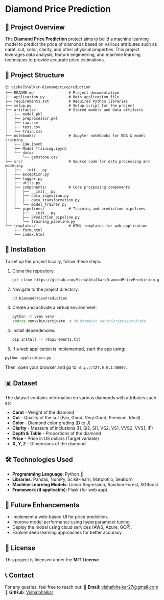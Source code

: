 # Diamond Price Prediction

## 📌 Project Overview
The **Diamond Price Prediction** project aims to build a machine learning model to predict the price of diamonds based on various attributes such as carat, cut, color, clarity, and other physical properties. This project leverages data analysis, feature engineering, and machine learning techniques to provide accurate price estimations.

## 📂 Project Structure
```
📦 vishalbhalkar-diamondpriceprediction
├── README.md                # Project documentation
├── application.py           # Main application file
├── requirements.txt         # Required Python libraries
├── setup.py                 # Setup script for the project
├── artifacts/               # Stored models and data artifacts
│   ├── model.pkl
│   ├── preprocessor.pkl
│   ├── raw.csv
│   ├── test.csv
│   └── train.csv
├── notebooks/               # Jupyter notebooks for EDA & model training
│   ├── EDA.ipynb
│   ├── Model Training.ipynb
│   └── data/
│       └── gemstone.csv
├── src/                     # Source code for data processing and modeling
│   ├── __init__.py
│   ├── exception.py
│   ├── logger.py
│   ├── utils.py
│   ├── components/          # Core processing components
│   │   ├── __init__.py
│   │   ├── data_ingestion.py
│   │   ├── data_transformation.py
│   │   └── model_trainer.py
│   └── pipelines/           # Training and prediction pipelines
│       ├── __init__.py
│       ├── prediction_pipeline.py
│       └── training_pipeline.py
└── templates/               # HTML templates for web application
    ├── form.html
    └── index.html
```

## 🔧 Installation
To set up the project locally, follow these steps:

1. Clone the repository:
   ```bash
   git clone https://github.com/Vishalbhalkar/DiamondPricePrediction.git
   ```
2. Navigate to the project directory:
   ```bash
   cd DiamondPricePrediction
   ```
3. Create and activate a virtual environment:
   ```bash
   python -m venv venv
   source venv/bin/activate  # On Windows: venv\Scripts\activate
   ```
4. Install dependencies:
   ```bash
   pip install -r requirements.txt
   ```

5. If a web application is implemented, start the app using:
```bash
python application.py
```
Then, open your browser and go to `http://127.0.0.1:5000/`.

## 📊 Dataset
The dataset contains information on various diamonds with attributes such as:
- **Carat** - Weight of the diamond
- **Cut** - Quality of the cut (Fair, Good, Very Good, Premium, Ideal)
- **Color** - Diamond color grading (D to J)
- **Clarity** - Measure of inclusions (I1, SI2, SI1, VS2, VS1, VVS2, VVS1, IF)
- **Depth & Table** - Proportions of the diamond
- **Price** - Price in US dollars (Target variable)
- **X, Y, Z** - Dimensions of the diamond


## 🛠️ Technologies Used
- **Programming Language**: Python 🐍
- **Libraries**: Pandas, NumPy, Scikit-learn, Matplotlib, Seaborn
- **Machine Learning Models**: Linear Regression, Random Forest, XGBoost
- **Framework (if applicable)**: Flask (for web app)

## 🚀 Future Enhancements
- Implement a web-based UI for price prediction.
- Improve model performance using hyperparameter tuning.
- Deploy the model using cloud services (AWS, Azure, GCP).
- Explore deep learning approaches for better accuracy.

## 📜 License
This project is licensed under the **MIT License**.

## 📞 Contact
For any queries, feel free to reach out:
📧 **Email**: vishalbhalkar27@gmail.com
📌 **GitHub**: [Vishalbhalkar](https://github.com/Vishalbhalkar)

